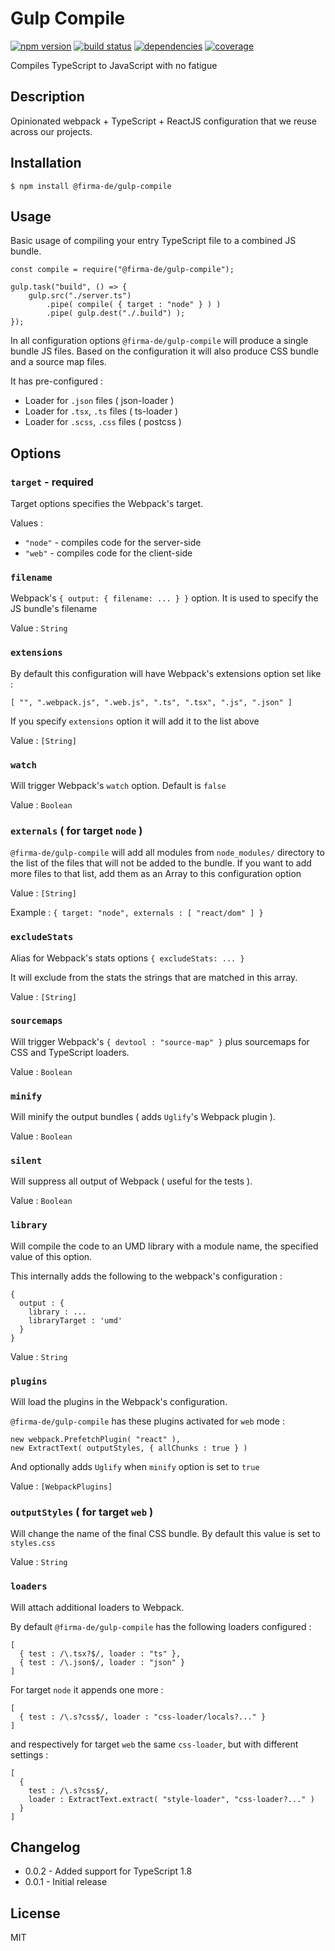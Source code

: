 # Gulp Compile

[![npm version](https://img.shields.io/npm/v/@firma-de/gulp-compile.svg)](https://www.npmjs.com/package/@firma-de/gulp-compile)
[![build status](https://img.shields.io/circleci/project/firma-de/gulp-compile/master.svg)](https://circleci.com/gh/firma-de/gulp-compile)
[![dependencies](https://img.shields.io/david/firma-de/gulp-compile.svg)](https://david-dm.org/firma-de/gulp-compile)
[![coverage](https://img.shields.io/coveralls/firma-de/gulp-compile/master.svg)](https://coveralls.io/github/firma-de/gulp-compile)

Compiles TypeScript to JavaScript with no fatigue

## Description

Opinionated webpack + TypeScript + ReactJS configuration that we reuse
across our projects.

## Installation

```
$ npm install @firma-de/gulp-compile
```

## Usage

Basic usage of compiling your entry TypeScript file to a combined JS
bundle.

```
const compile = require("@firma-de/gulp-compile");

gulp.task("build", () => {
    gulp.src("./server.ts")
        .pipe( compile( { target : "node" } ) )
        .pipe( gulp.dest("./.build") );
});
```

In all configuration options `@firma-de/gulp-compile` will produce a 
single bundle JS files. Based on the configuration it will also produce
CSS bundle and a source map files.

It has pre-configured :

 - Loader for `.json` files ( json-loader )
 - Loader for `.tsx`, `.ts` files ( ts-loader )
 - Loader for `.scss`, `.css` files ( postcss )

## Options

### `target` - required

Target options specifies the Webpack's target.

Values :

 - `"node"` - compiles code for the server-side
 - `"web"` - compiles code for the client-side
 
### `filename`
 
Webpack's `{ output: { filename: ... } }` option. It is used to specify
the JS bundle's filename

Value : `String`

### `extensions`

By default this configuration will have Webpack's extensions option set 
like :

```
[ "", ".webpack.js", ".web.js", ".ts", ".tsx", ".js", ".json" ]
```

If you specify `extensions` option it will add it to the list above
 
Value : `[String]` 

### `watch`

Will trigger Webpack's `watch` option. Default is `false`

Value : `Boolean`

### `externals` ( for target `node` )

`@firma-de/gulp-compile` will add all modules from `node_modules/` 
directory to the list of the files that will not be added to the bundle.
If you want to add more files to that list, add them as an Array to 
this configuration option

Value : `[String]`

Example : `{ target: "node", externals : [ "react/dom" ] }`
 
### `excludeStats`
 
Alias for Webpack's stats options `{ excludeStats: ... }`

It will exclude from the stats the strings that are matched in this 
array.
 
Value : `[String]` 

### `sourcemaps`

Will trigger Webpack's `{ devtool : "source-map" }` plus sourcemaps for
CSS and TypeScript loaders.

Value : `Boolean`

### `minify`

Will minify the output bundles ( adds `Uglify`'s Webpack plugin ).

Value : `Boolean`

### `silent`

Will suppress all output of Webpack ( useful for the tests ).

Value : `Boolean`
 
### `library`
 
Will compile the code to an UMD library with a module name, the specified
value of this option.

This internally adds the following to the webpack's configuration :

```
{ 
  output : {
    library : ...
    libraryTarget : 'umd'
  }
}
```

Value : `String`

### `plugins`

Will load the plugins in the Webpack's configuration.

`@firma-de/gulp-compile` has these plugins activated for `web` mode :

```
new webpack.PrefetchPlugin( "react" ),
new ExtractText( outputStyles, { allChunks : true } )
```

And optionally adds `Uglify` when `minify` option is set to `true`
 
Value : `[WebpackPlugins]`
 
### `outputStyles` ( for target `web` )
 
Will change the name of the final CSS bundle. By default this value is
set to `styles.css`
 
Value : `String`

### `loaders`

Will attach additional loaders to Webpack.

By default `@firma-de/gulp-compile` has the following loaders configured :

```
[
  { test : /\.tsx?$/, loader : "ts" },
  { test : /\.json$/, loader : "json" }
]  
```

For target `node` it appends one more :

```
[
  { test : /\.s?css$/, loader : "css-loader/locals?..." }  
]
```

and respectively for target `web` the same `css-loader`, but with 
different settings :

```
[
  { 
    test : /\.s?css$/, 
    loader : ExtractText.extract( "style-loader", "css-loader?..." )  
  }
]
```                

## Changelog

- 0.0.2 - Added support for TypeScript 1.8
- 0.0.1 - Initial release

## License

MIT